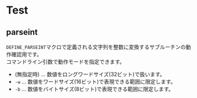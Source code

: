 # Test

## parseint
`DEFINE_PARSEINT`マクロで定義される文字列を整数に変換するサブルーチンの動作確認用です。  
コマンドライン引数で動作モードを指定できます。
- (無指定時) ... 数値をロングワードサイズ(32ビット)で扱います。
- `-w` ... 数値をワードサイズ(16ビット)で表現できる範囲に限定します。
- `-b` ... 数値をバイトサイズ(8ビット)で表現できる範囲に限定します。
